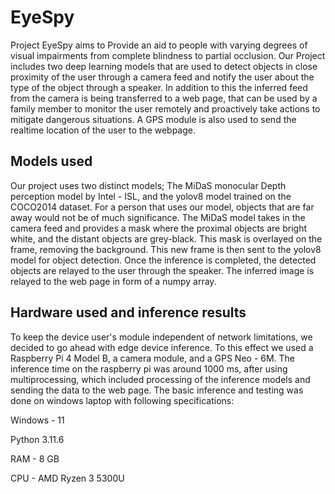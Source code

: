 <h1>EyeSpy</h1>
Project EyeSpy aims to Provide an aid to people with varying degrees of visual impairments from complete blindness to partial occlusion. Our Project includes two deep learning models that are used to detect objects in close proximity of the user through a camera feed and notify the user about the type of the object through a speaker. In addition to this the inferred feed from the camera is being transferred to a web page, that can be used by a family member to monitor the user remotely and proactively take actions to mitigate dangerous situations. A GPS module is also used to send the realtime location of the user to the webpage.
<h2>Models used</h2>
Our project uses two distinct models; The MiDaS monocular Depth perception model by Intel - ISL, and the yolov8 model trained on the COCO2014 dataset. For a person that uses our model, objects that are far away would not be of much significance. The MiDaS model takes in the camera feed and provides a mask where the proximal objects are bright white, and the distant objects are grey-black. This mask is overlayed on the frame, removing the background. This new frame is then sent to the yolov8 model for object detection. Once the inference is completed, the detected objects are relayed to the user through the speaker. The inferred image is relayed to the web page in form of a numpy array.
<h2>Hardware used and inference results</h2>
To keep the device user's module independent of network limitations, we decided to go ahead with edge device inference. To this effect we used a Raspberry Pi 4 Model B, a camera module, and a GPS Neo - 6M. The inference time on the raspberry pi was around 1000 ms, after using multiprocessing, which included processing of the inference models and sending the data to the web page. 
The basic inference and testing was done on windows laptop with following specifications:


Windows - 11


Python 3.11.6


RAM - 8 GB


CPU - AMD Ryzen 3 5300U
